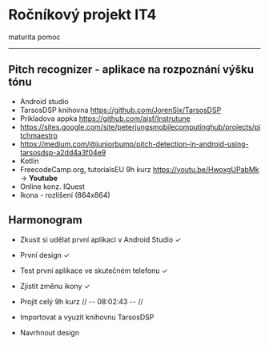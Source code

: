 # Ročníkový projekt IT4
maturita pomoc

------------------------------------------------------------
## Pitch recognizer - aplikace na rozpoznání výšku tónu

- Android studio
- TarsosDSP knihovna https://github.com/JorenSix/TarsosDSP
- Prikladova appka https://github.com/ajsf/Instrutune
- https://sites.google.com/site/peterjungsmobilecomputinghub/projects/pitchmaestro
- https://medium.com/@juniorbump/pitch-detection-in-android-using-tarsosdsp-a2dd4a3f04e9
- Kotlin
- FreecodeCamp.org, tutorialsEU 9h kurz https://youtu.be/HwoxgUPabMk -> **Youtube**
- Online konz. IQuest
- Ikona - rozlišení (864x864)

## Harmonogram

- Zkusit si udělat první aplikaci v Android Studio &check;
- První design &check;
- Test první aplikace ve skutečném telefonu &check;
- Zjistit změnu ikony &check;
- Projít celý 9h kurz        // -- 08:02:43 -- //
- Importovat a vyuzit knihovnu TarsosDSP

- Navrhnout design
